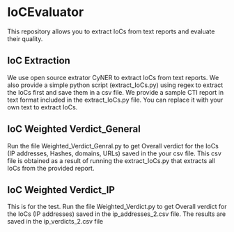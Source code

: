 # IoCEvaluator
This repository allows you to extract IoCs from text reports and evaluate their quality.

## IoC Extraction
We use open source extrator CyNER to extract IoCs from text reports. We also provide a simple python script (extract_IoCs.py) using regex to extract the IoCs first and save them in a csv file. We provide a sample CTI report in text format included in the extract_IoCs.py file. You can replace it with your own text to extract IoCs.

## IoC Weighted Verdict_General
Run the file Weighted_Verdict_Genral.py to get Overall verdict for the IoCs (IP addresses, Hashes, domains, URLs) saved in the your csv file. This csv file is obtained as a result of running the extract_IoCs.py that extracts all IoCs from the provided report.

## IoC Weighted Verdict_IP
This is for the test. Run the file Weighted_Verdict.py to get Overall verdict for the IoCs (IP addresses) saved in the ip_addresses_2.csv file. The results are saved in the ip_verdicts_2.csv file
